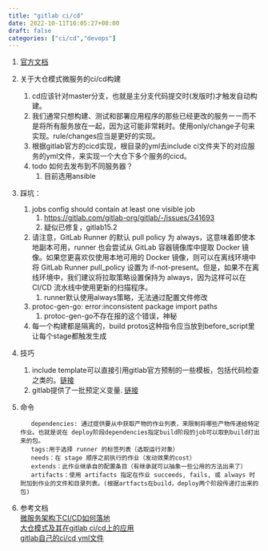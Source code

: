 ```yaml
---
title: "gitlab ci/cd"
date: 2022-10-11T16:05:27+08:00
draft: false
categories: ["ci/cd","devops"]
---
```


1. [官方文档](https://docs.gitlab.cn/jh/ci/yaml/)
   
2. 关于大仓模式微服务的ci/cd构建
   1. cd应该针对master分支，也就是主分支代码提交时(发版时)才触发自动构建。
   2. 我们通常只想构建、测试和部署应用程序的那些已经更改的服务ーー而不是将所有服务放在一起，因为这可能非常耗时。使用only/change子句来实现。rule/changes应当是更好的实现。
   3. 根据gitlab官方的cicd实现，根目录的yml去include ci文件夹下的对应服务的yml文件，来实现一个大仓下多个服务的cicd。
    4. todo 如何去发布到不同服务器？
       1. 目前选用ansible

3. 踩坑：
   1. jobs config should contain at least one visible job
      1. https://gitlab.com/gitlab-org/gitlab/-/issues/341693
      2. 疑似已修复，gitlab15.2
   2. 请注意，GitLab Runner 的默认 pull policy 为 always，这意味着即使本地副本可用，runner 也会尝试从 GitLab 容器镜像库中提取 Docker 镜像。如果您更喜欢仅使用本地可用的 Docker 镜像，则可以在离线环境中将 GitLab Runner pull_policy 设置为 if-not-present。但是，如果不在离线环境中，我们建议将拉取策略设置保持为 always，因为这样可以在 CI/CD 流水线中使用更新的扫描程序。
      1. runner默认使用always策略，无法通过配置文件修改
   3.  protoc-gen-go: error:inconsistent package import paths
       1.  protoc-gen-go不存在报的这个错误，神秘
   4.  每一个构建都是隔离的，build protos这种指令应当放到before_script里让每个stage都触发生成

4. 技巧
   1. include template可以直接引用gitlab官方预制的一些模板，包括代码检查之类的。[链接](https://jihulab.com/gitlab-cn/gitlab/-/tree/master/lib/gitlab/ci/templates)
   2. gitlab提供了一批预定义变量. [链接](https://docs.gitlab.cn/jh/ci/variables/predefined_variables.html)

5. 命令
   ```
      dependencies: 通过提供要从中获取产物的作业列表，来限制将哪些产物传递给特定作业。也就是说在 deploy阶段dependencies指定build阶段的job可以取到build打出来的包。
      tags:用于选择 runner 的标签列表（选取运行对象）
      needs：在 stage 顺序之前执行的作业（发动效果的cost）
      extends：此作业继承自的配置条目（有继承就可以抽象一些公用的方法出来了）
      artifacts：使用 artifacts 指定在作业 succeeds, fails, 或 always 时附加到作业的文件和目录列表。(根据artfacts在build，deploy两个阶段传递打出来的包)
   ```

6. 参考文档  
[微服务架构下CI/CD如何落地](https://www.upyun.com/tech/article/602/%E5%BE%AE%E6%9C%8D%E5%8A%A1%E6%9E%B6%E6%9E%84%E4%B8%8B%20CI%2FCD%20%E5%A6%82%E4%BD%95%E8%90%BD%E5%9C%B0.html)    
[大仓模式及其在gitlab ci/cd上的应用](https://medium.com/swlh/on-monorepos-and-the-deployment-with-gitlab-ci-cd-bc080cfc6dce)  
[gitlab自己的ci/cd yml文件](https://jihulab.com/gitlab-cn/gitlab/-/blob/main-jh/.gitlab-ci.yml)